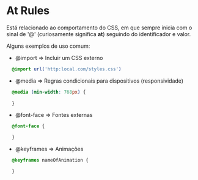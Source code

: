 # At Rules

Está relacionado ao comportamento do CSS, em que sempre inicia com o sinal de '@' (curiosamente significa **at**) seguindo do identificador e valor.

Alguns exemplos de uso comum:

* @import => Incluir um CSS externo

```CSS
  @import url('http:local.com/styles.css')
```

* @media => Regras condicionais para dispositivos (responsividade)

```CSS
  @media (min-width: 768px) {
    
  }
```

* @font-face => Fontes externas

```CSS
  @font-face {

  }
```

* @keyframes => Animações

```CSS
  @keyframes nameOfAnimation {

  }
```
